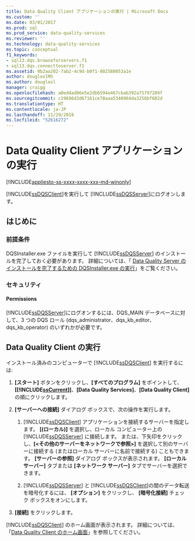 ```yaml
---
title: Data Quality Client アプリケーションの実行 | Microsoft Docs
ms.custom: ''
ms.date: 03/01/2017
ms.prod: sql
ms.prod_service: data-quality-services
ms.reviewer: ''
ms.technology: data-quality-services
ms.topic: conceptual
f1_keywords:
- sql13.dqs.browseforservers.f1
- sql13.dqs.connecttoserver.f1
ms.assetid: 0b2aa202-7ab2-4c9d-b0f1-802588053a1e
author: douglaslMS
ms.author: douglasl
manager: craigg
ms.openlocfilehash: a0ed4ad06e5e2db6594e467cbab392a75797289f
ms.sourcegitcommit: c19696d3d67161ce78aaa5340964da3256bf602d
ms.translationtype: HT
ms.contentlocale: ja-JP
ms.lasthandoff: 11/29/2018
ms.locfileid: "52616272"
---
```

# <a name="run-the-data-quality-client-application"></a>Data Quality Client アプリケーションの実行

[!INCLUDE[appliesto-ss-xxxx-xxxx-xxx-md-winonly](../includes/appliesto-ss-xxxx-xxxx-xxx-md-winonly.md)]

  [!INCLUDE[ssDQSClient](../includes/ssdqsclient-md.md)]を実行して [!INCLUDE[ssDQSServer](../includes/ssdqsserver-md.md)]にログオンします。  
  
##  <a name="BeforeYouBegin"></a> はじめに  
  
###  <a name="Prerequisites"></a> 前提条件  
 DQSInstaller.exe ファイルを実行して [!INCLUDE[ssDQSServer](../includes/ssdqsserver-md.md)] のインストールを完了しておく必要があります。 詳細については、「 [Data Quality Server のインストールを完了するための DQSInstaller.exe の実行](../data-quality-services/install-windows/run-dqsinstaller-exe-to-complete-data-quality-server-installation.md)」をご覧ください。  
  
###  <a name="Security"></a> セキュリティ  
  
####  <a name="Permissions"></a> Permissions  
 [!INCLUDE[ssDQSServer](../includes/ssdqsserver-md.md)]にログオンするには、DQS_MAIN データベースに対して、3 つの DQS ロール (dqs_administrator、dqs_kb_editor、dqs_kb_operator) のいずれかが必要です。  
  
##  <a name="Run"></a> Data Quality Client の実行  
 インストール済みのコンピューターで [!INCLUDE[ssDQSClient](../includes/ssdqsclient-md.md)] を実行するには:  
  
1.  **[スタート]** ボタンをクリックし、**[すべてのプログラム]** をポイントして、**[[!INCLUDE[ssCurrent](../includes/sscurrent-md.md)]]**、**[Data Quality Services]**、**[Data Quality Client]** の順にクリックします。  
  
2.  **[サーバーへの接続]** ダイアログ ボックスで、次の操作を実行します。  
  
    1.  [!INCLUDE[ssDQSClient](../includes/ssdqsclient-md.md)] アプリケーションを接続するサーバーを指定します。 **[(ローカル)]** を選択し、ローカル コンピューター上の [!INCLUDE[ssDQSServer](../includes/ssdqsserver-md.md)] に接続します。 または、下矢印をクリックし、**[\<その他のサーバーをネットワークで参照>]** を選択して別のサーバーに接続する (またはローカル サーバーに名前で接続する) こともできます。 **[サーバーの参照]** ダイアログ ボックスが表示されます。 **[ローカル サーバー]** タブまたは **[ネットワーク サーバー]** タブでサーバーを選択できます。  
  
    2.  [!INCLUDE[ssDQSServer](../includes/ssdqsserver-md.md)] と [!INCLUDE[ssDQSClient](../includes/ssdqsclient-md.md)]の間のデータ転送を暗号化するには、 **[オプション]** をクリックし、 **[暗号化接続]** チェック ボックスをオンにします。  
  
3.  **[接続]** をクリックします。  
  
 [!INCLUDE[ssDQSClient](../includes/ssdqsclient-md.md)] のホーム画面が表示されます。 詳細については、「[Data Quality Client のホーム画面](../data-quality-services/data-quality-client-home-screen.md)」を参照してください。  
  
  
